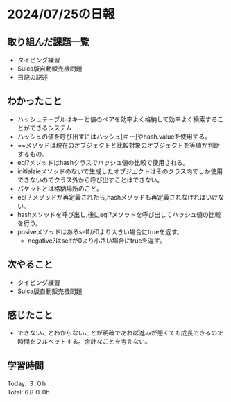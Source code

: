 # 2024/07/25の日報
## 取り組んだ課題一覧
* タイピング練習
* Suica版自動販売機問題
* 日記の記述
## わかったこと
* ハッシュテーブルはキーと値のペアを効率よく格納して効率よく検索することができるシステム
* ハッシュの値を呼び出すにはハッシュ[キー]やhash.valueを使用する。
* ==メソッドは現在のオブジェクトと比較対象のオブジェクトを等値か判断するもの。
* eql?メソッドはhashクラスでハッシュ値の比較で使用される。
* initialzieメソッドのないで生成したオブジェクトはそのクラス内でしか使用できないのでクラス外から呼び出すことはできない。
* バケットとは格納場所のこと。
* eql？メソッドが再定義されたら,hashメソッドも再定義されなければいけない。
* hashメソッドを呼び出し,後にeql?メソッドを呼び出してハッシュ値の比較を行う。
* posiveメソッドはあるselfが0より大きい場合にtrueを返す。
  *  negative?はselfが0より小さい場合にtrueを返す。 
## 次やること
* タイピング練習
* Suica版自動販売機問題
## 感じたこと
* できないことわからないことが明確であれば進みが悪くても成長できるので時間をフルベットする。余計なことを考えない。
## 学習時間
Today: ３.０h<br>
Total: 6８０.0h

